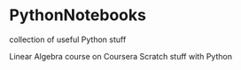 # PythonNotebooks
collection of useful Python stuff

Linear Algebra course on Coursera
Scratch stuff with Python

